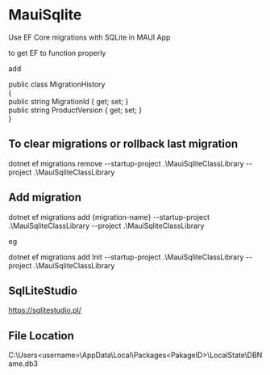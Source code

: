 # MauiSqlite
Use EF Core migrations with SQLite in MAUI App

to get EF to function properly

add   

public class MigrationHistory  
  {  
      public string MigrationId { get; set; }  
      public string ProductVersion { get; set; }  
  }


## To clear migrations or rollback last migration 
dotnet ef migrations remove --startup-project  .\MauiSqliteClassLibrary --project .\MauiSqliteClassLibrary


## Add migration 

dotnet ef migrations add {migration-name} --startup-project  .\MauiSqliteClassLibrary --project .\MauiSqliteClassLibrary 

eg

dotnet ef migrations add Init --startup-project  .\MauiSqliteClassLibrary --project .\MauiSqliteClassLibrary 

## SqlLiteStudio 
https://sqlitestudio.pl/

## File Location
C:\Users\<username>\AppData\Local\Packages\<PakageID>\LocalState\DBName.db3


